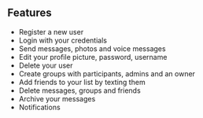 

## Features

- Register a new user
- Login with your credentials
- Send messages, photos and voice messages
- Edit your profile picture, password, username
- Delete your user
- Create groups with participants, admins and an owner
- Add friends to your list by texting them
- Delete messages, groups and friends
- Archive your messages
- Notifications
